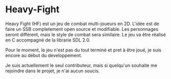 Heavy-Fight
===========
Heavy Fight (HF) est un jeu de combat multi-joueurs en 2D. L'idée est de faire un SSB completement open source et modifiable. Les personnages seront différent, mais le style de combat sera similaire.
Le jeu va être réalisé en C accompagné de la librarie SDL 2.0.

Pour le moment, le jeu n'est pas du tout terminé et pret à être joué, je suis encore au début du developpement.

Je suis actuellement le seul contributeur, mais si quelqu'un souhaite me rejoindre dans le projet, je n'ai aucun soucis.

